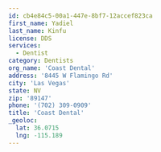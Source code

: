 ```yaml
---
id: cb4e84c5-00a1-447e-8bf7-12accef823ca
first_name: Yadiel
last_name: Kinfu
license: DDS
services:
  - Dentist
category: Dentists
org_name: 'Coast Dental'
address: '8445 W Flamingo Rd'
city: 'Las Vegas'
state: NV
zip: '89147'
phone: '(702) 309-0909'
title: 'Coast Dental'
_geoloc:
  lat: 36.0715
  lng: -115.189
---
```

